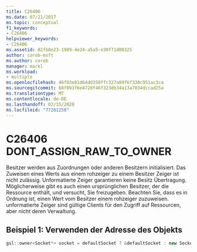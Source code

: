 ```yaml
---
title: C26406
ms.date: 07/21/2017
ms.topic: conceptual
f1_keywords:
- C26406
helpviewer_keywords:
- C26406
ms.assetid: 02fb8e23-1989-4e24-a5a5-e30f71d00325
author: corob-msft
ms.author: corob
manager: markl
ms.workload:
- multiple
ms.openlocfilehash: 46f03e81d64dd350ffc327a89f6f330c951ac3ca
ms.sourcegitcommit: 68f893f6e472df46f323db34a13a7034dccad25a
ms.translationtype: MT
ms.contentlocale: de-DE
ms.lasthandoff: 02/15/2020
ms.locfileid: "77261258"
---
```

# <a name="c26406--dont_assign_raw_to_owner"></a>C26406 DONT_ASSIGN_RAW_TO_OWNER
Besitzer werden aus Zuordnungen oder anderen Besitzern initialisiert. Das Zuweisen eines Werts aus einem rohzeiger zu einem Besitzer Zeiger ist nicht zulässig. Unformatierte Zeiger garantieren keine Besitz Übertragung. Möglicherweise gibt es auch einen ursprünglichen Besitzer, der die Ressource enthält, und versucht, Sie freizugeben. Beachten Sie, dass es in Ordnung ist, einen Wert vom Besitzer einem rohzeiger zuzuweisen. unformatierte Zeiger sind gültige Clients für den Zugriff auf Ressourcen, aber nicht deren Verwaltung.

## <a name="example-1--using-address-of-object"></a>Beispiel 1: Verwenden der Adresse des Objekts

```cpp
gsl::owner<Socket*> socket = defaultSocket ? &defaultSocket : new Socket(); // C26406
```
